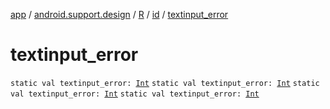 [app](../../../index.md) / [android.support.design](../../index.md) / [R](../index.md) / [id](index.md) / [textinput_error](.)

# textinput_error

`static val textinput_error: `[`Int`](https://kotlinlang.org/api/latest/jvm/stdlib/kotlin/-int/index.html)
`static val textinput_error: `[`Int`](https://kotlinlang.org/api/latest/jvm/stdlib/kotlin/-int/index.html)
`static val textinput_error: `[`Int`](https://kotlinlang.org/api/latest/jvm/stdlib/kotlin/-int/index.html)
`static val textinput_error: `[`Int`](https://kotlinlang.org/api/latest/jvm/stdlib/kotlin/-int/index.html)